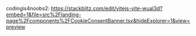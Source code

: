 codingis4noobs2: https://stackblitz.com/edit/vitejs-vite-wual3d?embed=1&file=src%2Flanding-page%2Fcomponents%2FCookieConsentBanner.tsx&hideExplorer=1&view=preview
